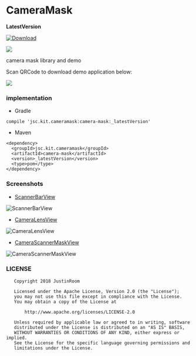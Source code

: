 # CameraMask
**LatestVersion**

[ ![Download](https://api.bintray.com/packages/justinquote/maven/camera-mask/images/download.svg) ](https://bintray.com/justinquote/maven/camera-mask/_latestVersion)

<a href='https://bintray.com/justinquote/maven/camera-mask?source=watch' alt='Get automatic notifications about new "camera-mask" versions'><img src='https://www.bintray.com/docs/images/bintray_badge_color.png'></a>

camera mask library and demo


Scan QRCode to download demo application below:

![](/output/camera_mask_demo_qr_code.png)

### implementation
+ Gradle
```
compile 'jsc.kit.cameramask:camera-mask:_latestVersion'
```
+ Maven
```
<dependency>
  <groupId>jsc.kit.cameramask</groupId>
  <artifactId>camera-mask</artifactId>
  <version>_latestVersion</version>
  <type>pom</type>
</dependency>
```

### Screenshots
+ [ScannerBarView](/cameraMaskLibrary/src/main/java/jsc/kit/cameramask/ScannerBarView.java)

![ScannerBarView](/output/shots/scanner_bar_view_s.png)

+ [CameraLensView](/cameraMaskLibrary/src/main/java/jsc/kit/cameramask/CameraLensView.java)

![CameraLensView](/output/shots/camera_lens_view_s.png)

+ [CameraScannerMaskView](/cameraMaskLibrary/src/main/java/jsc/kit/cameramask/CameraScannerMaskView.java)

![CameraScannerMaskView](/output/shots/camera_scanner_mask_view_s.png)

### LICENSE
```
   Copyright 2018 JustinRoom

   Licensed under the Apache License, Version 2.0 (the "License");
   you may not use this file except in compliance with the License.
   You may obtain a copy of the License at

       http://www.apache.org/licenses/LICENSE-2.0

   Unless required by applicable law or agreed to in writing, software
   distributed under the License is distributed on an "AS IS" BASIS,
   WITHOUT WARRANTIES OR CONDITIONS OF ANY KIND, either express or implied.
   See the License for the specific language governing permissions and
   limitations under the License.
```
